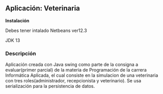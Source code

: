 ## Aplicación: Veterinaria

**Instalación**

Debes tener intalado Netbeans ver12.3

JDK 13

### Descripción 

Aplicación creada con Java swing como parte de la consigna a evaluar(primer parcial) de la materia de Programación de la carrera Informática Aplicada,
 el cual consiste en la simulacion de una veterinaria con tres roles(administrador, recepcionista y veterinario). Se usa serialización para la persistencia de datos. 
